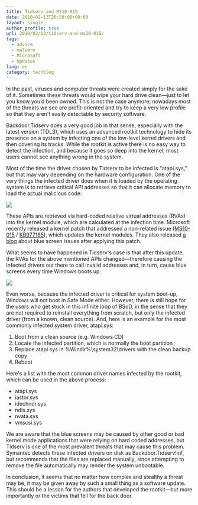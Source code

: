 ```yaml
---
title: Tidserv and MS10-015
date: 2010-02-13T20:50:00+00:00
layout: single
author_profile: true
url: 2010/02/13/tidserv-and-ms10-015/
tags:
  - advice
  - malware
  - Microsoft
  - Updates
lang: en
category: techblog
---
```

In the past, viruses and computer threats were created simply for the sake of it. Sometimes these threats would wipe your hard drive clean—just to let you know you’d been owned. This is not the case anymore; nowadays most of the threats we see are profit-oriented and try to keep a very low profile so that they aren't easily detectable by security software.

Backdoor.Tidserv does a very good job in that sense, especially with the latest version (TDL3), which uses an advanced rootkit technology to hide its presence on a system by infecting one of the low-level kernel drivers and then covering its tracks. While the rootkit is active there is no easy way to detect the infection, and because it goes so deep into the kernel, most users cannot see anything wrong in the system.

Most of the time the driver chosen by Tidserv to be infected is “atapi.sys,” but that may vary depending on the hardware configuration. One of the very things the infected driver does when it is loaded by the operating system is to retrieve critical API addresses so that it can allocate memory to load the actual malicious code:

[![](http://1.bp.blogspot.com/_vaUVXcmC3OI/S3cIyaD65LI/AAAAAAAAA8o/T1E-lvAU8Dc/s640/APIs.png)](http://1.bp.blogspot.com/_vaUVXcmC3OI/S3cIyaD65LI/AAAAAAAAA8o/T1E-lvAU8Dc/s1600-h/APIs.png)

These APIs are retrieved via hard-coded relative virtual addresses (RVAs) into the kernel module, which are calculated at the infection time. Microsoft recently released a kernel patch that addressed a non-related issue ([MS10-015](http://www.microsoft.com/technet/security/Bulletin/MS10-015.mspx) / [KB977165](http://support.microsoft.com/kb/977165)), which updates the kernel modules. They also released [a blog](http://blogs.technet.com/msrc/archive/2010/02/12/update-restart-issues-after-installing-ms10-015.aspx) about blue screen issues after applying this patch.

What seems to have happened in Tidserv's case is that after this update, the RVAs for the above mentioned APIs changed—therefore causing the infected drivers out there to call invalid addresses and, in turn, cause blue screens every time Windows boots up:

[![](http://4.bp.blogspot.com/_vaUVXcmC3OI/S3cIzNjOEiI/AAAAAAAAA8w/40spCoDCTBY/s640/BSoD.PNG)](http://4.bp.blogspot.com/_vaUVXcmC3OI/S3cIzNjOEiI/AAAAAAAAA8w/40spCoDCTBY/s1600-h/BSoD.PNG)

Even worse, because the infected driver is critical for system boot-up, Windows will not boot in Safe Mode either. However, there is still hope for the users who get stuck in this infinite loop of BSoD, in the sense that they are not required to reinstall everything from scratch, but only the infected driver (from a known, clean source). And, here is an example for the most commonly infected system driver, atapi.sys:

  1. Boot from a clean source (e.g. Windows CD)
  2. Locate the infected partition, which is normally the boot partition
  3. Replace atapi.sys in \%Windir%\system32\drivers with the clean backup copy
  4. Reboot

Here's a list with the most common driver names infected by the rootkit, which can be used in the above process:

* atapi.sys
* iastor.sys
* idechndr.sys
* ndis.sys
* nvata.sys
* vmscsi.sys

We are aware that the blue screens may be caused by other good or bad kernel mode applications that were relying on hard coded addresses, but Tidserv is one of the most prevalent threats that may cause this problem. Symantec detects these infected drivers on disk as Backdoor.Tidserv!inf, but recommends that the files are replaced manually, since attempting to remove the file automatically may render the system unbootable.

In conclusion, it seems that no matter how complex and stealthy a threat may be, it may be given away by such a small thing as a software update. This should be a lesson for the authors that developed the rootkit—but more importantly or the victims that fell for the back door.

